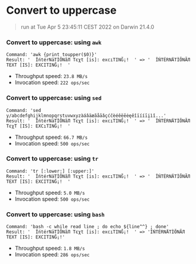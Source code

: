 # Convert to uppercase
 
> run at Tue Apr  5 23:45:11 CEST 2022 on Darwin 21.4.0
 
### Convert to uppercase: using `awk`
```
Command: 'awk {print toupper($0)}'
Result: '  ÎńtérNäTÌÕNãЛ Tεχt [is]: excıΤΙNĞ¡!  ' => '  ÎŃTÉRNÄTÌÕNÃЛ TΕΧT [IS]: EXCIΤΙNĞ¡!  '
```
* Throughput speed: `23.8 MB/s`
* Invocation speed: `222 ops/sec`

### Convert to uppercase: using `sed`
```
Command: 'sed y/abcdefghijklmnopqrstuvwxyzàáâäæãåāǎçćčèéêëēėęěîïííīįìǐ...'
Result: '  ÎńtérNäTÌÕNãЛ Tεχt [is]: excıΤΙNĞ¡!  ' => '  ÎŃTÉRNÄTÌÕNÃЛ TεχT [IS]: EXCıΤΙNĞ¡!  '
```
* Throughput speed: `66.7 MB/s`
* Invocation speed: `500 ops/sec`

### Convert to uppercase: using `tr`
```
Command: 'tr [:lower:] [:upper:]'
Result: '  ÎńtérNäTÌÕNãЛ Tεχt [is]: excıΤΙNĞ¡!  ' => '  ÎŃTÉRNÄTÌÕNÃЛ TΕΧT [IS]: EXCIΤΙNĞ¡!  '
```
* Throughput speed: `5.0 MB/s`
* Invocation speed: `500 ops/sec`

### Convert to uppercase: using `bash`
```
Command: 'bash -c while read line ; do echo ${line^^} ; done'
Result: '  ÎńtérNäTÌÕNãЛ Tεχt [is]: excıΤΙNĞ¡!  ' => 'ÎŃTÉRNÄTÌÕNÃЛ TΕΧT [IS]: EXCIΤΙNĞ¡!'
```
* Throughput speed: `1.8 MB/s`
* Invocation speed: `286 ops/sec`

